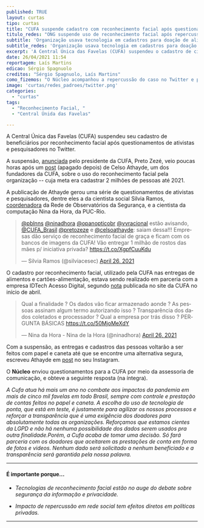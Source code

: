 ```yaml
---
published: TRUE
layout: curtas
tipo: curtas
title: "CUFA suspende cadastro com reconhecimento facial após questionamentos no Twitter"
titulo_redes: "ONG suspende uso de reconhecimento facial após repercussão no Twitter"
subtitle: 'Organização usava tecnologia em cadastros para doação de alimentos'
subtitle_redes: 'Organização usava tecnologia em cadastros para doação de alimentos'
excerpt: 'A Central Única das Favelas (CUFA) suspendeu o cadastro de cidadãos por reconhecimento facial após questionamentos de ativistas e pesquisadores no Twitter.'
date: 26/04/2021 11:54
reportagem: Laís Martins
edicao: Sérgio Spagnuolo
creditos: "Sérgio Spagnuolo, Laís Martins"
como_fizemos: "O Núcleo acompanhou a repercussão do caso no Twitter e procurou a CUFA para comentários."
image: 'curtas/redes_padroes/twitter.png'
categories:
  - "curtas"
tags:
  - "Reconhecimento Facial, "
  - "Central Únida das Favelas"

---
```


A Central Única das Favelas (CUFA) suspendeu seu cadastro de beneficiários por reconhecimento facial após questionamentos de ativistas e pesquisadores no Twitter.

A suspensão, [anunciada](https://twitter.com/pretozeze/status/1386699936734093316?s=19) pelo presidente da CUFA, Preto Zezé, veio poucas horas após um [post](https://twitter.com/celsoathayde/status/1386643001234137092) (apagado depois) de Celso Athayde, um dos fundadores da CUFA, sobre o uso do reconhecimento facial pela organização -- cuja meta era cadastrar 2 milhões de pessoas até 2021.

A publicação de Athayde gerou uma série de questionamentos de ativistas e pesquisadores, dentre eles a da cientista social Silvia Ramos, [coordenadora](http://observatorioseguranca.com.br/a-rede/quem-faz/) da Rede de Observatórios da Segurança, e a cientista da computação Nina da Hora, da PUC-Rio.

<blockquote class="twitter-tweet"><p lang="pt" dir="ltr"><a href="https://twitter.com/pblnns?ref_src=twsrc%5Etfw">@pblnns</a> <a href="https://twitter.com/ninadhora?ref_src=twsrc%5Etfw">@ninadhora</a> <a href="https://twitter.com/opanopticobr?ref_src=twsrc%5Etfw">@opanopticobr</a> <a href="https://twitter.com/vvracional?ref_src=twsrc%5Etfw">@vvracional</a> estão avisando, <a href="https://twitter.com/CUFA_Brasil?ref_src=twsrc%5Etfw">@CUFA_Brasil</a> <a href="https://twitter.com/pretozeze?ref_src=twsrc%5Etfw">@pretozeze</a> e <a href="https://twitter.com/celsoathayde?ref_src=twsrc%5Etfw">@celsoathayde</a>: saiam dessa!!! Empresas dão serviço de reconhecimento facial de graça e ficam com os bancos de imagens da CUFA! Vão entregar 1 milhão de rostos das mães p/ iniciativa privada? <a href="https://t.co/XgpfCuuKdu">https://t.co/XgpfCuuKdu</a></p>&mdash; Silvia Ramos (@silviacesec) <a href="https://twitter.com/silviacesec/status/1386680023818645508?ref_src=twsrc%5Etfw">April 26, 2021</a></blockquote> <script async src="https://platform.twitter.com/widgets.js" charset="utf-8"></script>

O cadastro por reconhecimento facial, utilizado pela CUFA nas entregas de alimentos e cartões-alimentação, estava sendo realizado em parceria com a empresa IDTech Acesso Digital, segundo [nota](http://cufa.org.br/noticia.php?n=Mjc1) publicada no site da CUFA no início de abril.

<blockquote class="twitter-tweet"><p lang="pt" dir="ltr">Qual a finalidade ? Os dados vão ficar armazenado aonde ? As pessoas assinam algum termo autorizando isso ? Transparência dos dados coletados e processador ? Qual a empresa por trás disso ? PERGUNTA BÁSICAS <a href="https://t.co/50MjoMeXdY">https://t.co/50MjoMeXdY</a></p>&mdash; Nina da Hora - Nina de la Hora (@ninadhora) <a href="https://twitter.com/ninadhora/status/1386665495773032451?ref_src=twsrc%5Etfw">April 26, 2021</a></blockquote> <script async src="https://platform.twitter.com/widgets.js" charset="utf-8"></script>

Com a suspensão, as entregas e cadastros das pessoas voltarão a ser feitos com papel e caneta até que se encontre uma alternativa segura, escreveu Athayde em [post](https://www.instagram.com/p/COIjKCOlvPd/) no seu Instagram.

O **Núcleo** enviou questionamentos para a CUFA por meio da assessoria de comunicação, e obteve a seguinte resposta (na íntegra).

*A Cufa atua há mais um ano no combate aos impactos da pandemia em mais de cinco mil favelas em todo Brasil, sempre com controle e prestação de contas feitos no papel e caneta. A escolha do uso de tecnologia de ponta, que está em teste, é justamente para agilizar os nossos processos e reforçar a transparência que é uma exigência dos doadores para absolutamente todas as organizações. Reforçamos que estamos cientes da LGPD e não há nenhuma possibilidade dos dados serem usados pra outra finalidade.Porém, a Cufa acaba de tomar uma decisão. Só fará parceria com os doadores que aceitarem as prestações de conta em forma de fotos e videos. Nenhum dado será solicitado a nenhum beneficiado e a transparência será garantida pela nossa palavra.*

---

#### É importante porque...

- *Tecnologias de reconhecimento facial estão no auge do debate sobre segurança da informação e privacidade.*

- *Impacto de repercussão em rede social tem efeitos diretos em políticas privadas.*

---

